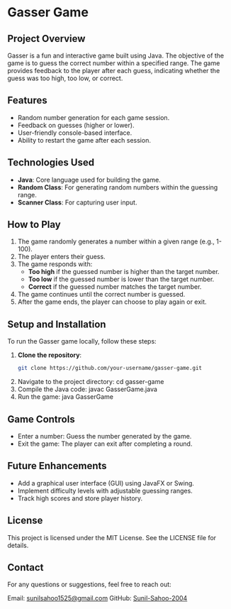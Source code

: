# Gasser Game

## Project Overview
Gasser is a fun and interactive game built using Java. The objective of the game is to guess the correct number within a specified range. The game provides feedback to the player after each guess, indicating whether the guess was too high, too low, or correct.

## Features
- Random number generation for each game session.
- Feedback on guesses (higher or lower).
- User-friendly console-based interface.
- Ability to restart the game after each session.

## Technologies Used
- **Java**: Core language used for building the game.
- **Random Class**: For generating random numbers within the guessing range.
- **Scanner Class**: For capturing user input.

## How to Play
1. The game randomly generates a number within a given range (e.g., 1-100).
2. The player enters their guess.
3. The game responds with:
   - **Too high** if the guessed number is higher than the target number.
   - **Too low** if the guessed number is lower than the target number.
   - **Correct** if the guessed number matches the target number.
4. The game continues until the correct number is guessed.
5. After the game ends, the player can choose to play again or exit.

## Setup and Installation
To run the Gasser game locally, follow these steps:

1. **Clone the repository**:
   ```bash
   git clone https://github.com/your-username/gasser-game.git
2. Navigate to the project directory:
    cd gasser-game
3. Compile the Java code:
    javac GasserGame.java
4. Run the game:
  java GasserGame

## Game Controls
- Enter a number: Guess the number generated by the game.
- Exit the game: The player can exit after completing a round.
  
## Future Enhancements
- Add a graphical user interface (GUI) using JavaFX or Swing.
- Implement difficulty levels with adjustable guessing ranges.
- Track high scores and store player history.

## License
This project is licensed under the MIT License. See the LICENSE file for details.

## Contact
For any questions or suggestions, feel free to reach out:

Email: sunilsahoo1525@gmail.com
GitHub: [Sunil-Sahoo-2004](https://github.com/Sunil-Sahoo-2004)


